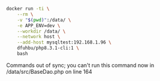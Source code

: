 ```bash
docker run -ti \
    --rm \
    -v "$(pwd)":/data/ \
    -e APP_ENV=dev \
    --workdir /data/ \
    --network host \
    --add-host mysqltest:192.168.1.96 \
    dfuhbu/php8.3.1-cli:1 \
    bash
```


Commands out of sync; you can't run this command now in /data/src/BaseDao.php on line 164
